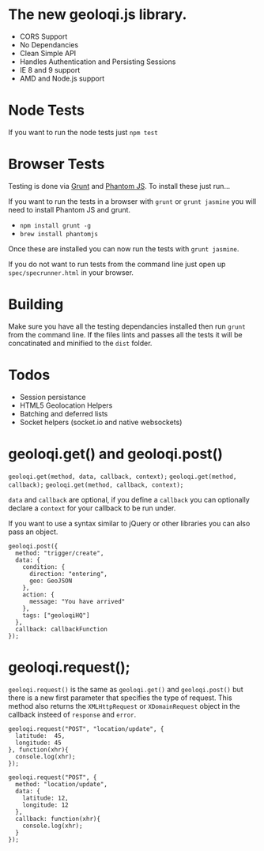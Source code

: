 # The new geoloqi.js library.

* CORS Support
* No Dependancies
* Clean Simple API
* Handles Authentication and Persisting Sessions
* IE 8 and 9 support
* AMD and Node.js support

# Node Tests
If you want to run the node tests just `npm test`

# Browser Tests

Testing is done via [Grunt](http://gruntjs.com/) and [Phantom JS](http://phantomjs.org/). To install these just run...

If you want to run the tests in a browser with `grunt` or `grunt jasmine` you will need to install Phantom JS and grunt.

* `npm install grunt -g`
* `brew install phantomjs`

Once these are installed you can now run the tests with `grunt jasmine`.

If you do not want to run tests from the command line just open up `spec/specrunner.html` in your browser.

# Building

Make sure you have all the testing dependancies installed then run `grunt` from the command line. If the files lints and passes all the tests it will be concatinated and minified to the `dist` folder.

# Todos
* Session persistance
* HTML5 Geolocation Helpers
* Batching and deferred lists
* Socket helpers (socket.io and native websockets)

# geoloqi.get() and geoloqi.post()

`geoloqi.get(method, data, callback, context);`
`geoloqi.get(method, callback);`
`geoloqi.get(method, callback, context);`

`data` and `callback` are optional, if you define a `callback` you can optionally declare a `context` for your callback to be run under.

If you want to use a syntax similar to jQuery or other libraries you can also pass an object.

```
geoloqi.post({
  method: "trigger/create",
  data: {
    condition: {
      direction: "entering",
      geo: GeoJSON
    },
    action: {
      message: "You have arrived"
    },
    tags: ["geoloqiHQ"]
  },
  callback: callbackFunction
});
```

# geoloqi.request();
`geoloqi.request()` is the same as `geoloqi.get()` and `geoloqi.post()` but there is a new first parameter that specifies the type of request. This method also returns the `XMLHttpRequest` or `XDomainRequest` object in the callback insteed of `response` and `error`.

```
geoloqi.request("POST", "location/update", {
  latitude:  45,
  longitude: 45
}, function(xhr){
  console.log(xhr);
});
```

```
geoloqi.request("POST", {
  method: "location/update",
  data: {
    latitude: 12,
    longitude: 12
  },
  callback: function(xhr){
    console.log(xhr);
  }
});
```
